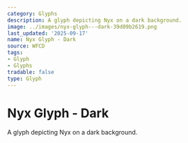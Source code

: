 ```yaml
---
category: Glyphs
description: A glyph depicting Nyx on a dark background.
image: ../images/nyx-glyph---dark-39d09b2619.png
last_updated: '2025-09-17'
name: Nyx Glyph - Dark
source: WFCD
tags:
- Glyph
- Glyphs
tradable: false
type: Glyph
---
```


# Nyx Glyph - Dark

A glyph depicting Nyx on a dark background.

